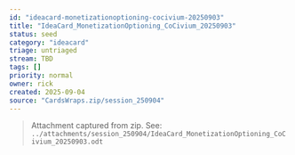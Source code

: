 ```yaml
---
id: "ideacard-monetizationoptioning-cocivium-20250903"
title: "IdeaCard_MonetizationOptioning_CoCivium_20250903"
status: seed
category: "ideacard"
triage: untriaged
stream: TBD
tags: []
priority: normal
owner: rick
created: 2025-09-04
source: "CardsWraps.zip/session_250904"
---
```

> Attachment captured from zip. See: `../attachments/session_250904/IdeaCard_MonetizationOptioning_CoCivium_20250903.odt`

